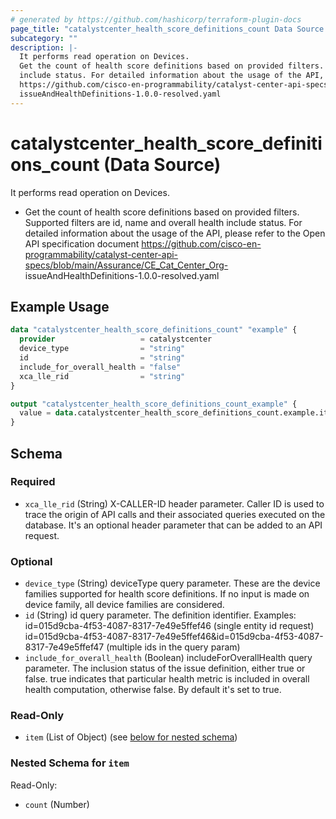 ```yaml
---
# generated by https://github.com/hashicorp/terraform-plugin-docs
page_title: "catalystcenter_health_score_definitions_count Data Source - terraform-provider-catalystcenter"
subcategory: ""
description: |-
  It performs read operation on Devices.
  Get the count of health score definitions based on provided filters. Supported filters are id, name and overall health
  include status. For detailed information about the usage of the API, please refer to the Open API specification document
  https://github.com/cisco-en-programmability/catalyst-center-api-specs/blob/main/Assurance/CECatCenter_Org-
  issueAndHealthDefinitions-1.0.0-resolved.yaml
---
```


# catalystcenter_health_score_definitions_count (Data Source)

It performs read operation on Devices.

- Get the count of health score definitions based on provided filters. Supported filters are id, name and overall health
include status. For detailed information about the usage of the API, please refer to the Open API specification document
https://github.com/cisco-en-programmability/catalyst-center-api-specs/blob/main/Assurance/CE_Cat_Center_Org-
issueAndHealthDefinitions-1.0.0-resolved.yaml

## Example Usage

```terraform
data "catalystcenter_health_score_definitions_count" "example" {
  provider                   = catalystcenter
  device_type                = "string"
  id                         = "string"
  include_for_overall_health = "false"
  xca_lle_rid                = "string"
}

output "catalystcenter_health_score_definitions_count_example" {
  value = data.catalystcenter_health_score_definitions_count.example.item
}
```

<!-- schema generated by tfplugindocs -->
## Schema

### Required

- `xca_lle_rid` (String) X-CALLER-ID header parameter. Caller ID is used to trace the origin of API calls and their associated queries executed on the database. It's an optional header parameter that can be added to an API request.

### Optional

- `device_type` (String) deviceType query parameter. These are the device families supported for health score definitions. If no input is made on device family, all device families are considered.
- `id` (String) id query parameter. The definition identifier.
Examples:
id=015d9cba-4f53-4087-8317-7e49e5ffef46 (single entity id request)
id=015d9cba-4f53-4087-8317-7e49e5ffef46&id=015d9cba-4f53-4087-8317-7e49e5ffef47 (multiple ids in the query param)
- `include_for_overall_health` (Boolean) includeForOverallHealth query parameter. The inclusion status of the issue definition, either true or false. true indicates that particular health metric is included in overall health computation, otherwise false. By default it's set to true.

### Read-Only

- `item` (List of Object) (see [below for nested schema](#nestedatt--item))

<a id="nestedatt--item"></a>
### Nested Schema for `item`

Read-Only:

- `count` (Number)
